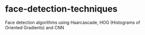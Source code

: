 # face-detection-techniques
Face detection algorithms using Haarcascade, HOG (Histograms of Oriented Gradients) and CNN
